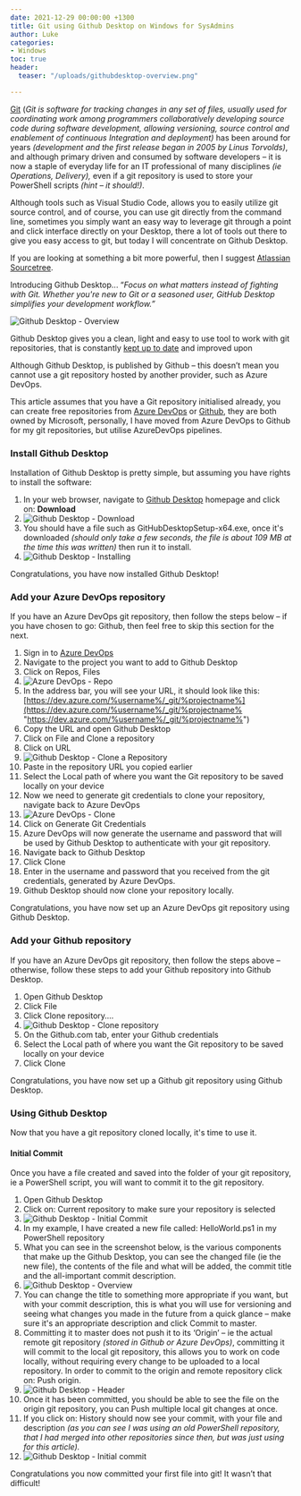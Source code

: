 ```yaml
---
date: 2021-12-29 00:00:00 +1300
title: Git using Github Desktop on Windows for SysAdmins
author: Luke
categories:
- Windows
toc: true
header:
  teaser: "/uploads/githubdesktop-overview.png"

---
```

[Git](https://en.wikipedia.org/wiki/Git) (_Git is software for tracking changes in any set of files, usually used for coordinating work among programmers collaboratively developing source code during software development, allowing versioning, source control and enablement of continuous Integration and deployment)_ has been around for years _(development and the first release began in 2005 by Linus Torvolds)_, and although primary driven and consumed by software developers – it is now a staple of everyday life for an IT professional of many disciplines _(ie Operations, Delivery),_ even if a git repository is used to store your PowerShell scripts _(hint – it should!)_.

Although tools such as Visual Studio Code, allows you to easily utilize git source control, and of course, you can use git directly from the command line, sometimes you simply want an easy way to leverage git through a point and click interface directly on your Desktop, there a lot of tools out there to give you easy access to git, but today I will concentrate on Github Desktop.

If you are looking at something a bit more powerful, then I suggest [Atlassian Sourcetree](https://www.atlassian.com/software/sourcetree "Atlassian Sourcetree").

Introducing Github Desktop... “_Focus on what matters instead of fighting with Git. Whether you're new to Git or a seasoned user, GitHub Desktop simplifies your development workflow.”_

![Github Desktop - Overview](/uploads/githubdesktop-overview.png "Github Desktop - Overview")

Github Desktop gives you a clean, light and easy to use tool to work with git repositories, that is constantly [kept up to date](https://github.com/desktop/desktop "Github Desktop - Github") and improved upon

Although Github Desktop, is published by Github – this doesn’t mean you cannot use a git repository hosted by another provider, such as Azure DevOps.

This article assumes that you have a Git repository initialised already, you can create free repositories from [Azure DevOps](https://azure.microsoft.com/en-us/services/devops/?nav=min "Azure DevOps") or [Github](https://github.com/ "GitHub"), they are both owned by Microsoft, personally, I have moved from Azure DevOps to Github for my git repositories, but utilise AzureDevOps pipelines.

### Install Github Desktop

Installation of Github Desktop is pretty simple, but assuming you have rights to install the software:

1. In your web browser, navigate to [Github Desktop](https://desktop.github.com/) homepage and click on: **Download**
2. ![Github Desktop - Download](/uploads/githubdesktop-download.png "Github Desktop - Download")
3. You should have a file such as GitHubDesktopSetup-x64.exe, once it's downloaded _(should only take a few seconds, the file is about 109 MB at the time this was written)_ then run it to install.
4. ![Github Desktop - Installing](/uploads/githubdesktop-installing.png "Github Desktop - Installing")

Congratulations, you have now installed Github Desktop!

### Add your Azure DevOps repository

If you have an Azure DevOps git repository, then follow the steps below – if you have chosen to go: Github, then feel free to skip this section for the next.

 1. Sign in to [Azure DevOps](https://azure.microsoft.com/en-us/services/devops/?nav=min "Azure DevOps")
 2. Navigate to the project you want to add to Github Desktop
 3. Click on Repos, Files
 4. ![Azure DevOps - Repo](/uploads/azuredevops-repos.png "Azure DevOps - Repo")
 5. In the address bar, you will see your URL, it should look like this: [https://dev.azure.com/%username%/_git/%projectname%](https://dev.azure.com/%username%/_git/%projectname% "https://dev.azure.com/%username%/_git/%projectname%")
 6. Copy the URL and open Github Desktop
 7. Click on File and Clone a repository
 8. Click on URL
 9. ![Github Desktop - Clone a Repository](/uploads/githubdesktop-clonearepo.png "Github Desktop - Clone a Repository")
10. Paste in the repository URL you copied earlier
11. Select the Local path of where you want the Git repository to be saved locally on your device
12. Now we need to generate git credentials to clone your repository, navigate back to Azure DevOps
13. ![Azure DevOps - Clone](/uploads/azuredevops-clonerepo.png "Azure DevOps - Clone")
14. Click on Generate Git Credentials
15. Azure DevOps will now generate the username and password that will be used by Github Desktop to authenticate with your git repository.
16. Navigate back to Github Desktop
17. Click Clone
18. Enter in the username and password that you received from the git credentials, generated by Azure DevOps.
19. Github Desktop should now clone your repository locally.

Congratulations, you have now set up an Azure DevOps git repository using Github Desktop.

### Add your Github repository

If you have an Azure DevOps git repository, then follow the steps above – otherwise, follow these steps to add your Github repository into Github Desktop.

1. Open Github Desktop
2. Click File
3. Click Clone repository….
4. ![Github Desktop - Clone repository](/uploads/githubdesktop-cloneareposnap.png "Github Desktop - Clone repository")
5. On the Github.com tab, enter your Github credentials
6. Select the Local path of where you want the Git repository to be saved locally on your device
7. Click Clone

Congratulations, you have now set up a Github git repository using Github Desktop.

### Using Github Desktop

Now that you have a git repository cloned locally, it's time to use it.

#### Initial Commit

Once you have a file created and saved into the folder of your git repository, ie a PowerShell script, you will want to commit it to the git repository.

 1. Open Github Desktop
 2. Click on: Current repository to make sure your repository is selected
 3. ![Github Desktop - Initial Commit](/uploads/githubdesktop-initialhelloworld.png "Github Desktop - Initial Commit")
 4. In my example, I have created a new file called: HelloWorld.ps1 in my PowerShell repository
 5. What you can see in the screenshot below, is the various components that make up the Github Desktop, you can see the changed file (ie the new file), the contents of the file and what will be added, the commit title and the all-important commit description.
 6. ![Github Desktop - Overview](/uploads/githubdesktop-productoverview.png "Github Desktop - Overview")
 7. You can change the title to something more appropriate if you want, but with your commit description, this is what you will use for versioning and seeing what changes you made in the future from a quick glance – make sure it's an appropriate description and click Commit to master.
 8. Committing it to master does not push it to its ‘Origin’ – ie the actual remote git repository _(stored in Github or Azure DevOps)_, committing it will commit to the local git repository, this allows you to work on code locally, without requiring every change to be uploaded to a local repository. In order to commit to the origin and remote repository click on: Push origin.
 9. ![Github Desktop - Header](/uploads/githubdesktop-header.png "Github Desktop - Header")
10. Once it has been committed, you should be able to see the file on the origin git repository, you can Push multiple local git changes at once.
11. If you click on: History should now see your commit, with your file and description _(as you can see I was using an old PowerShell repository, that I had merged into other repositories since then, but was just using for this article)._
12. ![Github Desktop - Initial commit](/uploads/githubdesktop-initialhelloworldcommit.png "Github Desktop - Initial commit")

Congratulations you now committed your first file into git! It wasn’t that difficult!